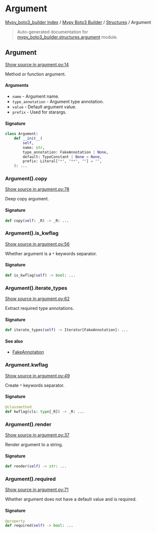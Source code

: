 # Argument

[Mypy_boto3_builder Index](../../README.md#mypy_boto3_builder-index) /
[Mypy Boto3 Builder](../index.md#mypy-boto3-builder) /
[Structures](./index.md#structures) /
Argument

> Auto-generated documentation for [mypy_boto3_builder.structures.argument](https://github.com/youtype/mypy_boto3_builder/blob/main/mypy_boto3_builder/structures/argument.py) module.

## Argument

[Show source in argument.py:14](https://github.com/youtype/mypy_boto3_builder/blob/main/mypy_boto3_builder/structures/argument.py#L14)

Method or function argument.

#### Arguments

- `name` - Argument name.
- `type_annotation` - Argument type annotation.
- `value` - Default argument value.
- `prefix` - Used for starargs.

#### Signature

```python
class Argument:
    def __init__(
        self,
        name: str,
        type_annotation: FakeAnnotation | None,
        default: TypeConstant | None = None,
        prefix: Literal["*", "**", ""] = "",
    ): ...
```

### Argument().copy

[Show source in argument.py:78](https://github.com/youtype/mypy_boto3_builder/blob/main/mypy_boto3_builder/structures/argument.py#L78)

Deep copy argument.

#### Signature

```python
def copy(self: _R) -> _R: ...
```

### Argument().is_kwflag

[Show source in argument.py:56](https://github.com/youtype/mypy_boto3_builder/blob/main/mypy_boto3_builder/structures/argument.py#L56)

Whether argument is a `*` keywords separator.

#### Signature

```python
def is_kwflag(self) -> bool: ...
```

### Argument().iterate_types

[Show source in argument.py:62](https://github.com/youtype/mypy_boto3_builder/blob/main/mypy_boto3_builder/structures/argument.py#L62)

Extract required type annotations.

#### Signature

```python
def iterate_types(self) -> Iterator[FakeAnnotation]: ...
```

#### See also

- [FakeAnnotation](../type_annotations/fake_annotation.md#fakeannotation)

### Argument.kwflag

[Show source in argument.py:49](https://github.com/youtype/mypy_boto3_builder/blob/main/mypy_boto3_builder/structures/argument.py#L49)

Create `*` keywords separator.

#### Signature

```python
@classmethod
def kwflag(cls: type[_R]) -> _R: ...
```

### Argument().render

[Show source in argument.py:37](https://github.com/youtype/mypy_boto3_builder/blob/main/mypy_boto3_builder/structures/argument.py#L37)

Render argument to a string.

#### Signature

```python
def render(self) -> str: ...
```

### Argument().required

[Show source in argument.py:71](https://github.com/youtype/mypy_boto3_builder/blob/main/mypy_boto3_builder/structures/argument.py#L71)

Whether argument does not have a default value and is required.

#### Signature

```python
@property
def required(self) -> bool: ...
```
